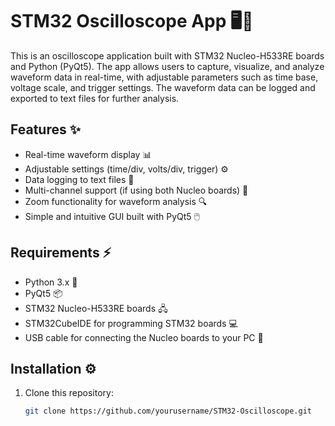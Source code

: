 # STM32 Oscilloscope App 🖥️🔬

This is an oscilloscope application built with STM32 Nucleo-H533RE boards and Python (PyQt5). The app allows users to capture, visualize, and analyze waveform data in real-time, with adjustable parameters such as time base, voltage scale, and trigger settings. The waveform data can be logged and exported to text files for further analysis.

## Features ✨

- Real-time waveform display 📊
- Adjustable settings (time/div, volts/div, trigger) ⚙️
- Data logging to text files 💾
- Multi-channel support (if using both Nucleo boards) 🔌
- Zoom functionality for waveform analysis 🔍
- Simple and intuitive GUI built with PyQt5 🖱️

## Requirements ⚡

- Python 3.x 🐍
- PyQt5 📦
- STM32 Nucleo-H533RE boards 🖧
- STM32CubeIDE for programming STM32 boards 💻
- USB cable for connecting the Nucleo boards to your PC 🔌

## Installation ⚙️

1. Clone this repository:
   ```bash
   git clone https://github.com/yourusername/STM32-Oscilloscope.git
